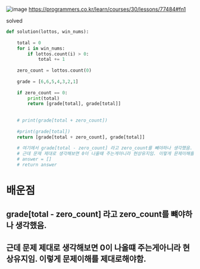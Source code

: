 ![image](https://user-images.githubusercontent.com/84604563/152510365-4fa2d1a4-96e5-4ff0-b2a6-d1bc5b621137.png)
https://programmers.co.kr/learn/courses/30/lessons/77484#fn1

solved
```python
def solution(lottos, win_nums):
    
    total = 0
    for i in win_nums:
        if lottos.count(i) > 0:
            total += 1
    
    zero_count = lottos.count(0)
    
    grade = [6,6,5,4,3,2,1]
    
    if zero_count == 0:
        print(total)
        return [grade[total], grade[total]]
    
    
    # print(grade[total + zero_count])
    
    #print(grade[total])
    return [grade[total + zero_count], grade[total]]
    
    # 여기에서 grade[total - zero_count] 라고 zero_count를 뺴야하나 생각했음.
    # 근데 문제 제대로 생각해보면 0이 나올떄 주는게아니라 현상유지임. 이렇게 문제이해를 제대로해야함.
    # answer = []
    # return answer
```

# 배운점

## grade[total - zero_count] 라고 zero_count를 뺴야하나 생각했음.
## 근데 문제 제대로 생각해보면 0이 나올떄 주는게아니라 현상유지임. 이렇게 문제이해를 제대로해야함.
